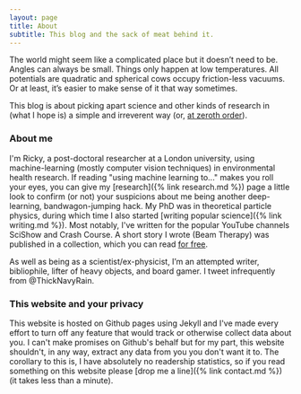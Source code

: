 ```yaml
---
layout: page
title: About
subtitle: This blog and the sack of meat behind it.
---
```


The world might seem like a complicated place but it doesn’t need to be. Angles can always be small. Things only happen at low temperatures. All potentials are quadratic and spherical cows occupy friction-less vacuums. Or at least, it’s easier to make sense of it that way sometimes.

This blog is about picking apart science and other kinds of research in (what I hope is) a simple and irreverent way (or, [at zeroth order](https://en.wikipedia.org/wiki/Order_of_approximation#Zeroth-order)).

### About me

I'm Ricky, a post-doctoral researcher at a London university, using machine-learning (mostly computer vision techniques) in environmental health research. If reading "using machine learning to..." makes you roll your eyes, you can give my [research]({% link research.md %}) page a little look to confirm (or not) your suspicions about me being another deep-learning, bandwagon-jumping hack. My PhD was in theoretical particle physics, during which time I also started [writing popular science]({% link writing.md %}). Most notably, I've written for the popular YouTube channels SciShow and Crash Course. A short story I wrote (Beam Therapy) was published in a collection, which you can read [for free](https://shorts.quantumlah.org/the-book).

As well as being as a scientist/ex-physicist, I’m an attempted writer, bibliophile, lifter of heavy objects, and board gamer. I tweet infrequently from @ThickNavyRain.

### This website and your privacy

This website is hosted on Github pages using Jekyll and I've made every effort to turn off any feature that would track or otherwise collect data about you. I can't make promises on Github's behalf but for my part, this website shouldn't, in any way, extract any data from you you don't want it to. The corollary to this is, I have absolutely no readership statistics, so if you read something on this website please [drop me a line]({% link contact.md %}) (it takes less than a minute).
